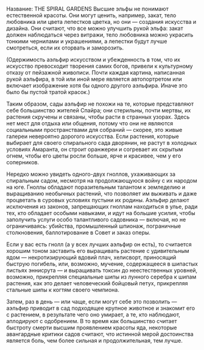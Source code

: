 Название: THE SPIRAL GARDENS
Высшие эльфы не понимают естественной красоты. Они могут ценить, например, закат, тело любовника или цвета лепестков цветка, но они — создания искусства и дизайна. Они считают, что все можно улучшить рукой эльфа: закат должен наблюдаться через витражи, тело любовника можно украсить тонкими чернилами и украшениями, а лепестки будут лучше смотреться, если их оторвать и заморозить.

(Одержимость аэльфир искусством и убежденность в том, что их искусство превосходит творения самих богов, привели к культурному отказу от пейзажной живописи. Почти каждая картина, написанная рукой аэльфира, в той или иной мере является автопортретом или включает изображение хотя бы одного другого аэльфира. Иначе это было бы пустой тратой красок.)

Таким образом, сады аэльфир не похожи на те, которые представляют себе большинство жителей Спайра; они стерильны, почти мертвы, их растения скручены и связаны, чтобы расти в странных узорах. Здесь нет мест для отдыха или общения, потому что они не являются социальными пространствами для собраний — скорее, это живые галереи невероятно дорогого искусства. Если растения, которые выбирает для своего спирального сада дворянин, не растут в холодных условиях Амаранта, он строит оранжереи и согревает их скрытым огнем, чтобы его цветы росли больше, ярче и красивее, чем у его соперников.

Нередко можно увидеть одного-двух гноллов, ухаживающих за спиральным садом, несмотря на продолжающуюся войну с их народом на юге. Гноллы обладают поразительным талантом к земледелию и выращиванию необычных растений, что позволяет им выживать и даже процветать в суровых условиях пустыни их родины. Аэльфир делают исключения из законов, запрещающих гноллам находиться в улье, ради тех, кто обладает особыми навыками, и идут на большие усилия, чтобы заполучить услуги особо талантливого садовника — включая, но не ограничиваясь: убийства, промышленный шпионаж, пограничные столкновения, баллотирование в Совет и заказ оперы.

Если у вас есть гнолл (а у всех лучших аэльфир он есть), то считается хорошим тоном заставить его выращивать растение с удивительным ядом — некротизирующий вдовий плач, хелисворт, приносящий быструю погибель, или, возможно, мучение, содержащееся в шипастых листьях эннисрута — и выращивать токсин до неестественных уровней, возможно, прикрепляя специальные шипы из лунного серебра к шипам растения, как это делает человеческий бойцовый петух, прикрепляя стальные шипы к когтям своего чемпиона.

Затем, раз в день — или чаще, если могут себе это позволить — аэльфир приводит в сад подходящее крупное животное и знакомит его с растением, в результате чего оно умирает, а те, кто наблюдают, аплодируют с одобрением. В то время как большинство считает быстроту смерти высшим проявлением красоты яда, некоторые авангардные критики садов считают, что истинной мерой достоинства является боль, чем более сильная и продолжительная, тем лучше.